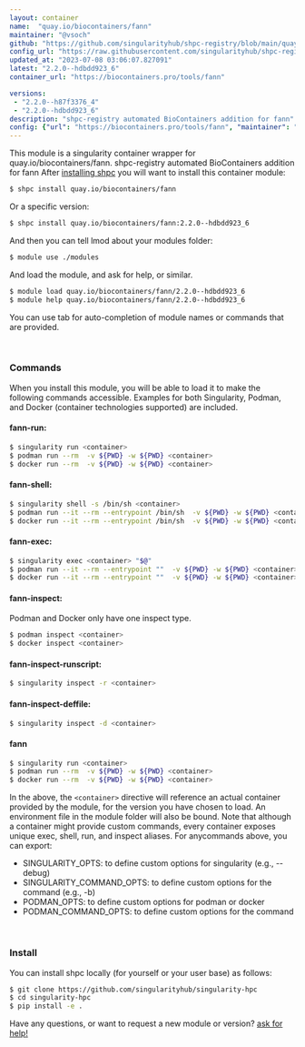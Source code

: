 ```yaml
---
layout: container
name:  "quay.io/biocontainers/fann"
maintainer: "@vsoch"
github: "https://github.com/singularityhub/shpc-registry/blob/main/quay.io/biocontainers/fann/container.yaml"
config_url: "https://raw.githubusercontent.com/singularityhub/shpc-registry/main/quay.io/biocontainers/fann/container.yaml"
updated_at: "2023-07-08 03:06:07.827091"
latest: "2.2.0--hdbdd923_6"
container_url: "https://biocontainers.pro/tools/fann"

versions:
 - "2.2.0--h87f3376_4"
 - "2.2.0--hdbdd923_6"
description: "shpc-registry automated BioContainers addition for fann"
config: {"url": "https://biocontainers.pro/tools/fann", "maintainer": "@vsoch", "description": "shpc-registry automated BioContainers addition for fann", "latest": {"2.2.0--hdbdd923_6": "sha256:c0ab7030caf0f67442c68045a15c6ef38ade4210f3f693af9f302211947c6494"}, "tags": {"2.2.0--h87f3376_4": "sha256:e480b92b8d598028eade0cd49a8a530fd3a5cf200903b883b0b50eddf70b829f", "2.2.0--hdbdd923_6": "sha256:c0ab7030caf0f67442c68045a15c6ef38ade4210f3f693af9f302211947c6494"}, "docker": "quay.io/biocontainers/fann"}
---
```


This module is a singularity container wrapper for quay.io/biocontainers/fann.
shpc-registry automated BioContainers addition for fann
After [installing shpc](#install) you will want to install this container module:


```bash
$ shpc install quay.io/biocontainers/fann
```

Or a specific version:

```bash
$ shpc install quay.io/biocontainers/fann:2.2.0--hdbdd923_6
```

And then you can tell lmod about your modules folder:

```bash
$ module use ./modules
```

And load the module, and ask for help, or similar.

```bash
$ module load quay.io/biocontainers/fann/2.2.0--hdbdd923_6
$ module help quay.io/biocontainers/fann/2.2.0--hdbdd923_6
```

You can use tab for auto-completion of module names or commands that are provided.

<br>

### Commands

When you install this module, you will be able to load it to make the following commands accessible.
Examples for both Singularity, Podman, and Docker (container technologies supported) are included.

#### fann-run:

```bash
$ singularity run <container>
$ podman run --rm  -v ${PWD} -w ${PWD} <container>
$ docker run --rm  -v ${PWD} -w ${PWD} <container>
```

#### fann-shell:

```bash
$ singularity shell -s /bin/sh <container>
$ podman run --it --rm --entrypoint /bin/sh  -v ${PWD} -w ${PWD} <container>
$ docker run --it --rm --entrypoint /bin/sh  -v ${PWD} -w ${PWD} <container>
```

#### fann-exec:

```bash
$ singularity exec <container> "$@"
$ podman run --it --rm --entrypoint ""  -v ${PWD} -w ${PWD} <container> "$@"
$ docker run --it --rm --entrypoint ""  -v ${PWD} -w ${PWD} <container> "$@"
```

#### fann-inspect:

Podman and Docker only have one inspect type.

```bash
$ podman inspect <container>
$ docker inspect <container>
```

#### fann-inspect-runscript:

```bash
$ singularity inspect -r <container>
```

#### fann-inspect-deffile:

```bash
$ singularity inspect -d <container>
```



#### fann

```bash
$ singularity run <container>
$ podman run --rm  -v ${PWD} -w ${PWD} <container>
$ docker run --rm  -v ${PWD} -w ${PWD} <container>
```


In the above, the `<container>` directive will reference an actual container provided
by the module, for the version you have chosen to load. An environment file in the
module folder will also be bound. Note that although a container
might provide custom commands, every container exposes unique exec, shell, run, and
inspect aliases. For anycommands above, you can export:

 - SINGULARITY_OPTS: to define custom options for singularity (e.g., --debug)
 - SINGULARITY_COMMAND_OPTS: to define custom options for the command (e.g., -b)
 - PODMAN_OPTS: to define custom options for podman or docker
 - PODMAN_COMMAND_OPTS: to define custom options for the command

<br>

### Install

You can install shpc locally (for yourself or your user base) as follows:

```bash
$ git clone https://github.com/singularityhub/singularity-hpc
$ cd singularity-hpc
$ pip install -e .
```

Have any questions, or want to request a new module or version? [ask for help!](https://github.com/singularityhub/singularity-hpc/issues)